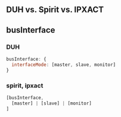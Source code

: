## DUH vs. Spirit vs. IPXACT



## busInterface

### DUH

```js
busInterface: {
  interfaceMode: [master, slave, monitor]
}
```

### spirit, ipxact

```js
[busInterface,
  [master] | [slave] | [monitor]
]
```
